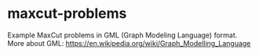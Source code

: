 # maxcut-problems
Example MaxCut problems in GML (Graph Modeling Language) format.
More about GML: https://en.wikipedia.org/wiki/Graph_Modelling_Language
